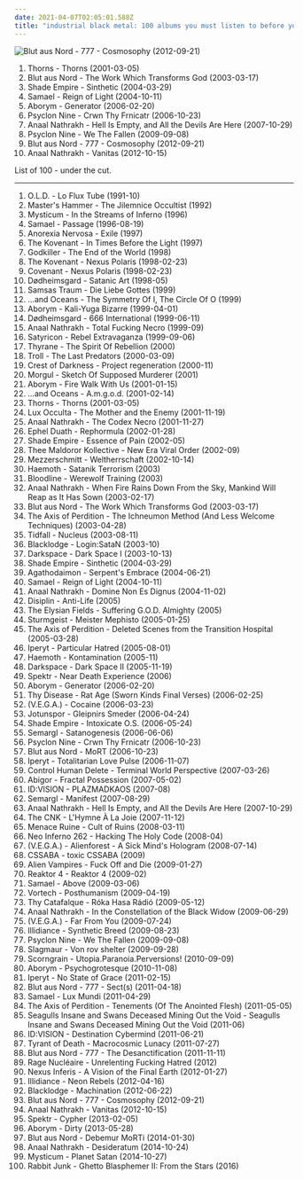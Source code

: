```yaml
---
date: 2021-04-07T02:05:01.588Z
title: "industrial black metal: 100 albums you must listen to before you die"
---
```

![Blut aus Nord - 777 - Cosmosophy (2012-09-21)](http://coverartarchive.org/release/168700e3-0160-4793-b123-7abd8aafd86c/2220297744-500.jpg "Blut aus Nord - 777 - Cosmosophy (2012-09-21)")
<ol class="albums">
<li data-cover="http://coverartarchive.org/release/8b3310df-e9ca-4ce9-ab5a-2090d7ba2aaf/19879101265-500.jpg" data-tags="black metal" role="button">Thorns - Thorns (2001-03-05)</li>
<li data-cover="http://coverartarchive.org/release/3d4fc85f-fd33-34f5-9974-c58599edb290/1969312537-500.jpg" data-tags="black metal, atmospheric black metal" role="button">Blut aus Nord - The Work Which Transforms God (2003-03-17)</li>
<li data-cover="http://coverartarchive.org/release/4779ea3b-900d-428d-8ea7-b43e5e60b9f6/6761564051-500.jpg" data-tags="symphonic black metal, melodic black metal" role="button">Shade Empire - Sinthetic (2004-03-29)</li>
<li data-cover="http://coverartarchive.org/release/bd9ddc75-db23-4d46-b748-a39e5d4c5a19/26723378277-500.jpg" data-tags="industrial metal" role="button">Samael - Reign of Light (2004-10-11)</li>
<li data-cover="http://coverartarchive.org/release/935cfb64-0ab6-4204-ac4a-2d2b248f97e6/9141157361-500.jpg" data-tags="black metal, industrial black metal, industrial metal" role="button">Aborym - Generator (2006-02-20)</li>
<li data-cover="http://coverartarchive.org/release/cbad8c1c-500c-3a8e-83ff-7a67e54db5c3/8482057958-500.jpg" data-tags="industrial, dark electro, ebm" role="button">Psyclon Nine - Crwn Thy Frnicatr (2006-10-23)</li>
<li data-cover="http://coverartarchive.org/release/cc1d260b-f3be-3a62-9890-9b90bea13fd0/12012291508-500.jpg" data-tags="grindcore, black metal" role="button">Anaal Nathrakh - Hell Is Empty, and All the Devils Are Here (2007-10-29)</li>
<li data-cover="http://coverartarchive.org/release/a3635d5d-9eeb-4bb6-bf9f-6680fc5979d5/9063650747-500.jpg" data-tags="industrial" role="button">Psyclon Nine - We The Fallen (2009-09-08)</li>
<li data-cover="http://coverartarchive.org/release/168700e3-0160-4793-b123-7abd8aafd86c/2220297744-500.jpg" data-tags="atmospheric black metal, post-black metal" role="button">Blut aus Nord - 777 - Cosmosophy (2012-09-21)</li>
<li data-cover="http://coverartarchive.org/release/de61d838-256e-4002-9daf-05252458a319/2311435310-500.jpg" data-tags="black metal, grindcore" role="button">Anaal Nathrakh - Vanitas (2012-10-15)</li>
</ol>
List of 100 - under the cut.
<!-- more -->

_________________

<ol class="albums">
<li data-cover="http://coverartarchive.org/release/161c2cc8-4c0f-472d-87d2-c4f190e09a42/27487905684-500.jpg" data-tags="industrial, experimental industrial metal, industrial metal" role="button">
O.L.D. - Lo Flux Tube (1991-10)
</li>
<li data-cover="https://img.discogs.com/t-hx6lwSN5O7Xxu07WCaG2_oBLE=/fit-in/600x600/filters:strip_icc():format(jpeg):mode_rgb():quality(90)/discogs-images/R-2062863-1261777024.jpeg.jpg" data-tags="black metal" role="button">
Master's Hammer - The Jilemnice Occultist (1992)
</li>
<li data-cover="https://img.discogs.com/dc3EQAJA86oDF6P-KdeLG9XLB3k=/fit-in/600x820/filters:strip_icc():format(jpeg):mode_rgb():quality(90)/discogs-images/R-12391282-1551289137-5256.jpeg.jpg" data-tags="industrial black metal" role="button">
Mysticum - In the Streams of Inferno (1996)
</li>
<li data-cover="https://img.discogs.com/kReXDaBCMekfF1mJxR88HuuRSd4=/fit-in/600x600/filters:strip_icc():format(jpeg):mode_rgb():quality(90)/discogs-images/R-379109-1585691596-2192.jpeg.jpg" data-tags="black metal" role="button">
Samael - Passage (1996-08-19)
</li>
<li data-cover="http://coverartarchive.org/release/c449410e-9d1d-44c5-8617-e6079a91c847/2639299238-500.jpg" data-tags="black metal, industrial metal, symphonic black metal" role="button">
Anorexia Nervosa - Exile (1997)
</li>
<li data-cover="http://coverartarchive.org/release/0ea00f24-b806-4d65-85dd-f85fe898bdf0/14078147660-500.jpg" data-tags="symphonic black metal" role="button">
The Kovenant - In Times Before the Light (1997)
</li>
<li data-cover="https://img.discogs.com/N9cAKr5uCn6S2IW8uj32MeJrfWA=/fit-in/600x600/filters:strip_icc():format(jpeg):mode_rgb():quality(90)/discogs-images/R-422629-1337672957-1736.jpeg.jpg" data-tags="black metal, industrial metal, industrial black metal" role="button">
Godkiller - The End of the World (1998)
</li>
<li data-cover="http://coverartarchive.org/release/6b33c05d-62f7-4a42-9e1e-155499ba9534/14113644758-500.jpg" data-tags="black metal, melodic black metal" role="button">
The Kovenant - Nexus Polaris (1998-02-23)
</li>
<li data-cover="https://img.discogs.com/nUR4X-kKuMT9XopvxeYUPD-MsUU=/fit-in/600x600/filters:strip_icc():format(jpeg):mode_rgb():quality(90)/discogs-images/R-11604063-1519264478-2485.jpeg.jpg" data-tags="black metal, symphonic black metal, melodic black metal" role="button">
Covenant - Nexus Polaris (1998-02-23)
</li>
<li data-cover="http://coverartarchive.org/release/418ba92a-bfb1-419e-b212-f680bd8fc0f6/24579275720-500.jpg" data-tags="black metal" role="button">
Dødheimsgard - Satanic Art (1998-05)
</li>
<li data-cover="http://coverartarchive.org/release/8e3f6d0d-ab30-4585-a05e-d7fb0f1bdfa5/17889690021-500.jpg" data-tags="black metal, gothic, gothic metal" role="button">
Samsas Traum - Die Liebe Gottes (1999)
</li>
<li data-cover="https://img.discogs.com/cmdHycMgqWFljdYGn8ia-geDMjY=/fit-in/600x522/filters:strip_icc():format(jpeg):mode_rgb():quality(90)/discogs-images/R-444661-1191717796.jpeg.jpg" data-tags="symphonic black metal" role="button">
...and Oceans - The Symmetry Of I, The Circle Of O (1999)
</li>
<li data-cover="http://coverartarchive.org/release/42da8f5e-9af2-43c3-a98e-f43926188c45/2447993075-500.jpg" data-tags="black metal, industrial black metal" role="button">
Aborym - Kali-Yuga Bizarre (1999-04-01)
</li>
<li data-cover="http://coverartarchive.org/release/253a2aad-18db-4a07-b809-181fdf662482/8152693336-500.jpg" data-tags="black metal" role="button">
Dødheimsgard - 666 International (1999-06-11)
</li>
<li data-cover="http://coverartarchive.org/release/ae633162-211e-4f5e-8474-6803c2c21480/1959804975-500.jpg" data-tags="black metal" role="button">
Anaal Nathrakh - Total Fucking Necro (1999-09)
</li>
<li data-cover="https://via.placeholder.com/450" data-tags="black metal" role="button">
Satyricon - Rebel Extravaganza (1999-09-06)
</li>
<li data-cover="https://img.discogs.com/CwVT9iSu8O8Vv80Oq8DcMtJJog0=/fit-in/600x594/filters:strip_icc():format(jpeg):mode_rgb():quality(90)/discogs-images/R-609653-1229690319.jpeg.jpg" data-tags="industrial black metal" role="button">
Thyrane - The Spirit Of Rebellion (2000)
</li>
<li data-cover="http://coverartarchive.org/release/b74bf88a-9128-4385-b77a-2d1d1cf123b7/7232123346-500.jpg" data-tags="cute, viking metal, girls, girl pop, industrial black metal, troll metal, girlies, girlbands, 80s plastipop" role="button">
Troll - The Last Predators (2000-03-09)
</li>
<li data-cover="http://coverartarchive.org/release/71e728a2-4bd2-44db-8bce-007c3d6d3d01/3045890939-500.jpg" data-tags="black metal, metal, thrash metal, death metal, industrial metal, black death metal, industrial black metal" role="button">
Crest of Darkness - Project regeneration (2000-11)
</li>
<li data-cover="https://img.discogs.com/oDdMrmdYoTd4N8ivudi27yXSLpE=/fit-in/600x605/filters:strip_icc():format(jpeg):mode_rgb():quality(90)/discogs-images/R-2343012-1560775367-3547.jpeg.jpg" data-tags="black metal, symphonic black metal" role="button">
Morgul - Sketch Of Supposed Murderer (2001)
</li>
<li data-cover="https://img.discogs.com/QK1SyL83xC_1muHBfSXgjtnLq0I=/fit-in/600x600/filters:strip_icc():format(jpeg):mode_rgb():quality(90)/discogs-images/R-9848383-1487325747-2879.jpeg.jpg" data-tags="industrial black metal" role="button">
Aborym - Fire Walk With Us (2001-01-15)
</li>
<li data-cover="http://coverartarchive.org/release/19d833ea-54b2-4ac0-822b-37d5a2839999/18639976578-500.jpg" data-tags="industrial black metal, industrial metal" role="button">
...and Oceans - A.m.g.o.d. (2001-02-14)
</li>
<li data-cover="http://coverartarchive.org/release/8b3310df-e9ca-4ce9-ab5a-2090d7ba2aaf/19879101265-500.jpg" data-tags="black metal" role="button">
Thorns - Thorns (2001-03-05)
</li>
<li data-cover="https://img.discogs.com/iHSdQGQX32Su8RYWPPsjvv879w8=/fit-in/600x600/filters:strip_icc():format(jpeg):mode_rgb():quality(90)/discogs-images/R-1726068-1341486243-1569.jpeg.jpg" data-tags="black metal, trip-hop, avantgarde black metal, jazz noir elements" role="button">
Lux Occulta - The Mother and the Enemy (2001-11-19)
</li>
<li data-cover="http://coverartarchive.org/release/e91f2f0b-984d-4494-98bc-f70cecb494d9/2650947088-500.jpg" data-tags="black metal" role="button">
Anaal Nathrakh - The Codex Necro (2001-11-27)
</li>
<li data-cover="https://img.discogs.com/umBHw9xvPFzZ3CGNx1cX55ZvahQ=/fit-in/600x600/filters:strip_icc():format(jpeg):mode_rgb():quality(90)/discogs-images/R-384127-1338601244-8486.jpeg.jpg" data-tags="black metal, metal, industrial black metal" role="button">
Ephel Duath - Rephormula (2002-01-28)
</li>
<li data-cover="http://coverartarchive.org/release/5358db20-f655-4f24-a565-1c7857dc4a3c/11494763084-500.jpg" data-tags="symphonic black metal" role="button">
Shade Empire - Essence of Pain (2002-05)
</li>
<li data-cover="https://img.discogs.com/l4OnpSlMnHk5Epkb1aQnkqbcx9M=/fit-in/376x376/filters:strip_icc():format(jpeg):mode_rgb():quality(90)/discogs-images/R-1067792-1189632129.jpeg.jpg" data-tags="industrial black metal" role="button">
Thee Maldoror Kollective - New Era Viral Order (2002-09)
</li>
<li data-cover="https://via.placeholder.com/450" data-tags="industrial black metal" role="button">
Mezzerschmitt - Weltherrschaft (2002-10-14)
</li>
<li data-cover="http://coverartarchive.org/release/5f8d31d2-b89b-4e3a-8af8-7db455c9d45e/2411240422-500.jpg" data-tags="black metal, french black metal" role="button">
Haemoth - Satanik Terrorism (2003)
</li>
<li data-cover="http://coverartarchive.org/release/49eca3c1-949f-4c67-80e4-6ed4d8225682/6762700185-500.jpg" data-tags="black metal" role="button">
Bloodline - Werewolf Training (2003)
</li>
<li data-cover="http://coverartarchive.org/release/76fd93ad-5769-4e5c-a5c4-27e06da14772/2650821316-500.jpg" data-tags="black metal, grindcore" role="button">
Anaal Nathrakh - When Fire Rains Down From the Sky, Mankind Will Reap as It Has Sown (2003-02-17)
</li>
<li data-cover="http://coverartarchive.org/release/3d4fc85f-fd33-34f5-9974-c58599edb290/1969312537-500.jpg" data-tags="black metal, atmospheric black metal" role="button">
Blut aus Nord - The Work Which Transforms God (2003-03-17)
</li>
<li data-cover="http://coverartarchive.org/release/29936305-c57d-4cbb-8591-78908e08c801/11456493470-500.jpg" data-tags="industrial black metal" role="button">
The Axis of Perdition - The Ichneumon Method (And Less Welcome Techniques) (2003-04-28)
</li>
<li data-cover="http://coverartarchive.org/release/8de10b71-f553-44b5-920c-7ad9dd274d30/24546209285-500.jpg" data-tags="industrial black metal" role="button">
Tidfall - Nucleus (2003-08-11)
</li>
<li data-cover="http://coverartarchive.org/release/9d9b4d9e-b328-4a11-9f89-7891758e4c83/8994964943-500.jpg" data-tags="industrial metal, industrial black metal" role="button">
Blacklodge - Login:SataN (2003-10)
</li>
<li data-cover="http://coverartarchive.org/release/418131d6-7de3-4a4f-b4ab-a9436db2a098/2889098519-500.jpg" data-tags="black metal, atmospheric black metal, ambient black metal" role="button">
Darkspace - Dark Space I (2003-10-13)
</li>
<li data-cover="http://coverartarchive.org/release/4779ea3b-900d-428d-8ea7-b43e5e60b9f6/6761564051-500.jpg" data-tags="symphonic black metal, melodic black metal" role="button">
Shade Empire - Sinthetic (2004-03-29)
</li>
<li data-cover="https://img.discogs.com/Jfxgr94F7EMlocu5I3PWkf9nvdU=/fit-in/600x600/filters:strip_icc():format(jpeg):mode_rgb():quality(90)/discogs-images/R-381334-1155131221.jpeg.jpg" data-tags="black metal, melodic black metal" role="button">
Agathodaimon - Serpent's Embrace (2004-06-21)
</li>
<li data-cover="http://coverartarchive.org/release/bd9ddc75-db23-4d46-b748-a39e5d4c5a19/26723378277-500.jpg" data-tags="industrial metal" role="button">
Samael - Reign of Light (2004-10-11)
</li>
<li data-cover="http://coverartarchive.org/release/bc02fd0e-5ba2-4af4-8942-0284080e940b/2650936291-500.jpg" data-tags="black metal" role="button">
Anaal Nathrakh - Domine Non Es Dignus (2004-11-02)
</li>
<li data-cover="http://coverartarchive.org/release/5a87abf9-7062-48ed-938d-b06471338e6c/14047553697-500.jpg" data-tags="black metal" role="button">
Disiplin - Anti-Life (2005)
</li>
<li data-cover="https://img.discogs.com/WgwZYcVl6JEEPW60eIjhPc3JCJs=/fit-in/600x526/filters:strip_icc():format(jpeg):mode_rgb():quality(90)/discogs-images/R-2126491-1293899724.jpeg.jpg" data-tags="gold oil drugs" role="button">
The Elysian Fields - Suffering G.O.D. Almighty (2005)
</li>
<li data-cover="https://via.placeholder.com/450" data-tags="experimental black metal, industrial black metal, jeas-reinhoer-ok, female backed metal" role="button">
Sturmgeist - Meister Mephisto (2005-01-25)
</li>
<li data-cover="http://coverartarchive.org/release/907f785e-bed9-46ef-a846-24ef4d137296/26470230935-500.jpg" data-tags="industrial black metal" role="button">
The Axis of Perdition - Deleted Scenes from the Transition Hospital (2005-03-28)
</li>
<li data-cover="https://img.discogs.com/JaVgGmFQSvoVeZDg9T_nkrkaZi4=/fit-in/600x538/filters:strip_icc():format(jpeg):mode_rgb():quality(90)/discogs-images/R-773492-1306006646.jpeg.jpg" data-tags="industrial black metal" role="button">
Iperyt - Particular Hatred (2005-08-01)
</li>
<li data-cover="http://coverartarchive.org/release/07b52fd6-bde9-420a-8bf6-d62d988533c4/14554414935-500.jpg" data-tags="black metal, industrial black metal, french black metal, anti-human black metal, unholy black metal" role="button">
Haemoth - Kontamination (2005-11)
</li>
<li data-cover="http://coverartarchive.org/release/e646a9ba-8885-364e-9839-6aa4a275234a/2889067150-500.jpg" data-tags="ambient black metal, atmospheric black metal, black metal, dark ambient" role="button">
Darkspace - Dark Space II (2005-11-19)
</li>
<li data-cover="http://coverartarchive.org/release/9c5cbfa1-198a-376a-a79f-bfd557bc4a41/2411144524-500.jpg" data-tags="black metal" role="button">
Spektr - Near Death Experience (2006)
</li>
<li data-cover="http://coverartarchive.org/release/935cfb64-0ab6-4204-ac4a-2d2b248f97e6/9141157361-500.jpg" data-tags="black metal, industrial black metal, industrial metal" role="button">
Aborym - Generator (2006-02-20)
</li>
<li data-cover="https://img.discogs.com/t1yJl-9BAroU4t8PDvocQM_jqkU=/fit-in/600x598/filters:strip_icc():format(jpeg):mode_rgb():quality(90)/discogs-images/R-3057424-1455321394-8305.jpeg.jpg" data-tags="death metal, industrial death metal" role="button">
Thy Disease - Rat Age (Sworn Kinds Final Verses) (2006-02-25)
</li>
<li data-cover="http://coverartarchive.org/release/90180da6-d93e-43f3-96af-b0241944efdb/13319978179-500.jpg" data-tags="black metal, industrial black metal" role="button">
(V.E.G.A.) - Cocaine (2006-03-23)
</li>
<li data-cover="http://coverartarchive.org/release/9ae5e007-34c4-42bb-a025-928026d31ad0/2692731840-500.jpg" data-tags="black metal, metal" role="button">
Jotunspor - Gleipnirs Smeder (2006-04-24)
</li>
<li data-cover="http://coverartarchive.org/release/409517ec-b4ae-4a57-a976-ce4890d41ae3/6727084735-500.jpg" data-tags="black metal, melodic death metal, melodic black metal, symphonic black-metal" role="button">
Shade Empire - Intoxicate O.S. (2006-05-24)
</li>
<li data-cover="http://coverartarchive.org/release/f87371fa-855a-42ba-99c4-fdfd092a6b52/7048559345-500.jpg" data-tags="black metal" role="button">
Semargl - Satanogenesis (2006-06-06)
</li>
<li data-cover="http://coverartarchive.org/release/cbad8c1c-500c-3a8e-83ff-7a67e54db5c3/8482057958-500.jpg" data-tags="industrial, dark electro, ebm" role="button">
Psyclon Nine - Crwn Thy Frnicatr (2006-10-23)
</li>
<li data-cover="http://coverartarchive.org/release/aaa514a1-c420-4558-9a0d-c20799269c45/5255983221-500.jpg" data-tags="black metal, ambient black metal, dark ambient, atmospheric black metal" role="button">
Blut aus Nord - MoRT (2006-10-23)
</li>
<li data-cover="https://img.discogs.com/om15teooGrJAflwTLEZYwXdHCsM=/fit-in/600x594/filters:strip_icc():format(jpeg):mode_rgb():quality(90)/discogs-images/R-825987-1306013104.jpeg.jpg" data-tags="industrial black metal" role="button">
Iperyt - Totalitarian Love Pulse (2006-11-07)
</li>
<li data-cover="http://coverartarchive.org/release/859f2d1a-553e-4328-a4bc-9a1f400cbd92/1963988277-500.jpg" data-tags="industrial black metal" role="button">
Control Human Delete - Terminal World Perspective (2007-03-26)
</li>
<li data-cover="http://coverartarchive.org/release/2cbde0c1-4bc5-4370-a6f7-9996506ed4af/21616934420-500.jpg" data-tags="black metal, industrial black metal" role="button">
Abigor - Fractal Possession (2007-05-02)
</li>
<li data-cover="http://coverartarchive.org/release/30bfe981-0397-4b85-8721-355d7894520d/24320804475-500.jpg" data-tags="industrial black metal" role="button">
ID:VISION - PLAZMADKAOS (2007-08)
</li>
<li data-cover="http://coverartarchive.org/release/d7b288ca-3d6f-4c2f-944d-be115fe1c3c0/5216627831-500.jpg" data-tags="black death metal, blackened death metal, melodic black metal, industrial black metal" role="button">
Semargl - Manifest (2007-08-29)
</li>
<li data-cover="http://coverartarchive.org/release/cc1d260b-f3be-3a62-9890-9b90bea13fd0/12012291508-500.jpg" data-tags="grindcore, black metal" role="button">
Anaal Nathrakh - Hell Is Empty, and All the Devils Are Here (2007-10-29)
</li>
<li data-cover="http://coverartarchive.org/release/6792c266-0279-346e-9e6c-075ac4fe84d3/2332942970-500.jpg" data-tags="industrial metal" role="button">
The CNK - L'Hymne À La Joie (2007-11-12)
</li>
<li data-cover="http://coverartarchive.org/release/a44cf84f-0636-4a72-9312-86b2f0acadc7/4540734760-500.jpg" data-tags="drone metal, drone, drone doom" role="button">
Menace Ruine - Cult of Ruins (2008-03-11)
</li>
<li data-cover="http://coverartarchive.org/release/ebcb5b26-9c01-4b13-8980-85629bfabbe4/6019676499-500.jpg" data-tags="industrial black metal" role="button">
Neo Inferno 262 - Hacking The Holy Code (2008-04)
</li>
<li data-cover="https://via.placeholder.com/450" data-tags="black metal, industrial metal" role="button">
(V.E.G.A.) - Alienforest - A Sick Mind's Hologram (2008-07-14)
</li>
<li data-cover="https://via.placeholder.com/450" data-tags="black metal, metal, industrial, industrial metal, polish, poland, experimental black metal, industrial black metal, polish metal, polish black metal, let the world burn, polish industrial, polish industrial metal" role="button">
CSSABA - toxic CSSABA (2009)
</li>
<li data-cover="http://coverartarchive.org/release/dc9af258-2d09-41ce-a9ac-b8ce6cc6626c/3728003674-500.jpg" data-tags="electro-industrial, dark electro" role="button">
Alien Vampires - Fuck Off and Die (2009-01-27)
</li>
<li data-cover="http://coverartarchive.org/release/632cd109-55c5-42e9-9b30-894d83521e59/16111613891-500.jpg" data-tags="industrial metal" role="button">
Reaktor 4 - Reaktor 4 (2009-02)
</li>
<li data-cover="https://via.placeholder.com/450" data-tags="black metal" role="button">
Samael - Above (2009-03-06)
</li>
<li data-cover="http://coverartarchive.org/release/0023c2db-9268-4369-ae96-575644e9d530/6701929542-500.jpg" data-tags="cybertech metal" role="button">
Vortech - Posthumanism (2009-04-19)
</li>
<li data-cover="http://coverartarchive.org/release/a2f48af0-f0a6-4368-9a11-4282d0a30dc3/10081496959-500.jpg" data-tags="avant-garde metal, black metal" role="button">
Thy Catafalque - Róka Hasa Rádió (2009-05-12)
</li>
<li data-cover="http://coverartarchive.org/release/b8000d1e-ed5f-4fe8-b5a4-921b133ce0be/2650883035-500.jpg" data-tags="black metal, grindcore" role="button">
Anaal Nathrakh - In the Constellation of the Black Widow (2009-06-29)
</li>
<li data-cover="http://coverartarchive.org/release/41897529-a167-45e1-a69f-cf5a9c0f27d5/9018714490-500.jpg" data-tags="industrial metal" role="button">
(V.E.G.A.) - Far From You (2009-07-24)
</li>
<li data-cover="https://via.placeholder.com/450" data-tags="metal, cyber metal, industrial black metal" role="button">
Illidiance - Synthetic Breed (2009-08-23)
</li>
<li data-cover="http://coverartarchive.org/release/a3635d5d-9eeb-4bb6-bf9f-6680fc5979d5/9063650747-500.jpg" data-tags="industrial" role="button">
Psyclon Nine - We The Fallen (2009-09-08)
</li>
<li data-cover="http://coverartarchive.org/release/ee514ec5-bb77-4704-a314-67f8be8f6f1c/12274788716-500.jpg" data-tags="metal, industrial black metal" role="button">
Slagmaur - Von rov shelter (2009-09-28)
</li>
<li data-cover="http://coverartarchive.org/release/61db96a4-3dd6-4fca-b43b-1f87fe428aed/22074978871-500.jpg" data-tags="industrial metal, industrial death metal, industrial black metal, supreme albums, top 20 of 2010" role="button">
Scorngrain - Utopia.Paranoia.Perversions! (2010-09-09)
</li>
<li data-cover="http://coverartarchive.org/release/13525aaa-3c23-47a2-8d8d-be1f61a716f5/7626249180-500.jpg" data-tags="black metal, metal, progressive metal, industrial metal, avant-garde black metal, industrial black metal" role="button">
Aborym - Psychogrotesque (2010-11-08)
</li>
<li data-cover="https://via.placeholder.com/450" data-tags="industrial black metal" role="button">
Iperyt - No State of Grace (2011-02-15)
</li>
<li data-cover="http://coverartarchive.org/release/bb33f4ad-af8d-4515-b4ba-57241a47333f/3828317945-500.jpg" data-tags="black metal, atmospheric black metal, industrial black metal" role="button">
Blut aus Nord - 777 - Sect(s) (2011-04-18)
</li>
<li data-cover="https://via.placeholder.com/450" data-tags="industrial metal" role="button">
Samael - Lux Mundi (2011-04-29)
</li>
<li data-cover="https://via.placeholder.com/450" data-tags="industrial black metal" role="button">
The Axis of Perdition - Tenements (Of The Anointed Flesh) (2011-05-05)
</li>
<li data-cover="http://coverartarchive.org/release/22845a08-582f-499f-a3c2-3106688e5cbd/21505204915-500.jpg" data-tags="black metal, post-black metal" role="button">
Seagulls Insane and Swans Deceased Mining Out the Void - Seagulls Insane and Swans Deceased Mining Out the Void (2011-06)
</li>
<li data-cover="http://coverartarchive.org/release/8642a1bd-6f11-47ac-b9c4-84f29a18aa40/5602717092-500.jpg" data-tags="metalcore, metal" role="button">
ID:VISION - Destination Cybermind (2011-06-21)
</li>
<li data-cover="http://coverartarchive.org/release/d5a05607-cbe8-4006-a4bb-f7ee6ea51eba/26064100760-500.jpg" data-tags="black metal, progressive metal, industrial black metal" role="button">
Tyrant of Death - Macrocosmic Lunacy (2011-07-27)
</li>
<li data-cover="http://coverartarchive.org/release/4296058d-8e55-4ec2-ac43-1216b05c93e8/1969287251-500.jpg" data-tags="black metal, industrial metal" role="button">
Blut aus Nord - 777 - The Desanctification (2011-11-11)
</li>
<li data-cover="https://via.placeholder.com/450" data-tags="industrial black metal" role="button">
Rage Nucléaire - Unrelenting Fucking Hatred (2012)
</li>
<li data-cover="https://img.discogs.com/c2_LvkYeVSVKC5NPPdM5rX5-qzI=/fit-in/600x600/filters:strip_icc():format(jpeg):mode_rgb():quality(90)/discogs-images/R-4935693-1468734894-6450.jpeg.jpg" data-tags="blackened death metal" role="button">
Nexus Inferis - A Vision of the Final Earth (2012-01-27)
</li>
<li data-cover="https://via.placeholder.com/450" data-tags="cyber metal" role="button">
Illidiance - Neon Rebels (2012-04-16)
</li>
<li data-cover="http://coverartarchive.org/release/ca213a50-330c-4cfc-ad57-cb820a7a8804/2415150099-500.jpg" data-tags="black metal, metal, industrial, industrial metal, industrial black metal" role="button">
Blacklodge - Machination (2012-06-22)
</li>
<li data-cover="http://coverartarchive.org/release/168700e3-0160-4793-b123-7abd8aafd86c/2220297744-500.jpg" data-tags="atmospheric black metal, post-black metal" role="button">
Blut aus Nord - 777 - Cosmosophy (2012-09-21)
</li>
<li data-cover="http://coverartarchive.org/release/de61d838-256e-4002-9daf-05252458a319/2311435310-500.jpg" data-tags="black metal, grindcore" role="button">
Anaal Nathrakh - Vanitas (2012-10-15)
</li>
<li data-cover="http://coverartarchive.org/release/3d136d6e-10cb-47c5-a6cb-05e7386179df/20256388278-500.jpg" data-tags="black metal, industrial black metal" role="button">
Spektr - Cypher (2013-02-05)
</li>
<li data-cover="http://coverartarchive.org/release/ae4b565b-cb05-4d26-9766-01b20de30808/7626305264-500.jpg" data-tags="black metal, metal, industrial metal, industrial black metal" role="button">
Aborym - Dirty (2013-05-28)
</li>
<li data-cover="http://coverartarchive.org/release/3410329e-fdd2-4247-be9d-0fe929016da0/6408803167-500.jpg" data-tags="black metal" role="button">
Blut aus Nord - Debemur MoRTi (2014-01-30)
</li>
<li data-cover="http://coverartarchive.org/release/39b14176-29c0-4f6d-b876-abf43cecbce3/8663953259-500.jpg" data-tags="black metal, grindcore" role="button">
Anaal Nathrakh - Desideratum (2014-10-24)
</li>
<li data-cover="http://coverartarchive.org/release/ab679542-8905-498c-8bbe-a1bb27b2568b/8388344920-500.jpg" data-tags="industrial black metal" role="button">
Mysticum - Planet Satan (2014-10-27)
</li>
<li data-cover="https://via.placeholder.com/450" data-tags="digital hardcore, industrial death metal, cybergrind, industrial black metal, death grind, industrial nu-metal, depressive digital hardcore, blackned digital hardcore" role="button">
Rabbit Junk - Ghetto Blasphemer II: From the Stars (2016)
</li>
</ol>